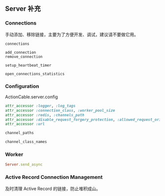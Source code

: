 ## Server 补充

### Connections

手动添加、移除链接，主要为了方便开发、调试，建议请不要做它用。

```
connections

add_connection
remove_connection

setup_heartbeat_timer

open_connections_statistics
```

### Configuration

ActionCable.server.config

```ruby
attr_accessor :logger, :log_tags
attr_accessor :connection_class, :worker_pool_size
attr_accessor :redis, :channels_path
attr_accessor :disable_request_forgery_protection, :allowed_request_origins
attr_accessor :url

channel_paths

channel_class_names
```

### Worker

```ruby
Server.send_async
```

### Active Record Connection Management

及时清理 Active Record 的链接，防止堆积成山。

